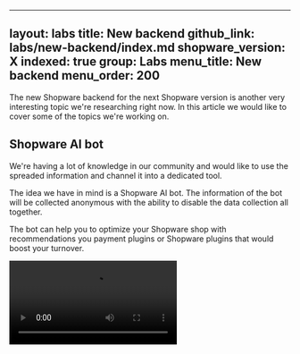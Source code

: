  ---
layout: labs
title: New backend
github_link: labs/new-backend/index.md
shopware_version: X
indexed: true
group: Labs
menu_title: New backend
menu_order: 200
---

The new Shopware backend for the next Shopware version is another very interesting topic we're researching right now. In this article we would like to cover some of the topics we're working on.

## Shopware AI bot
We're having a lot of knowledge in our community and would like to use the spreaded information and channel it into a dedicated tool.

The idea we have in mind is a Shopware AI bot. The information of the bot will be collected anonymous with the ability to disable the data collection all together.

The bot can help you to optimize your Shopware shop with recommendations you payment plugins or Shopware plugins that would boost your turnover.

<video controls style="max-width: 100%">
    <source src="http://assets.shopware.com/devdocs/shopware-ai-bot-reencoded.mp4">
</video>